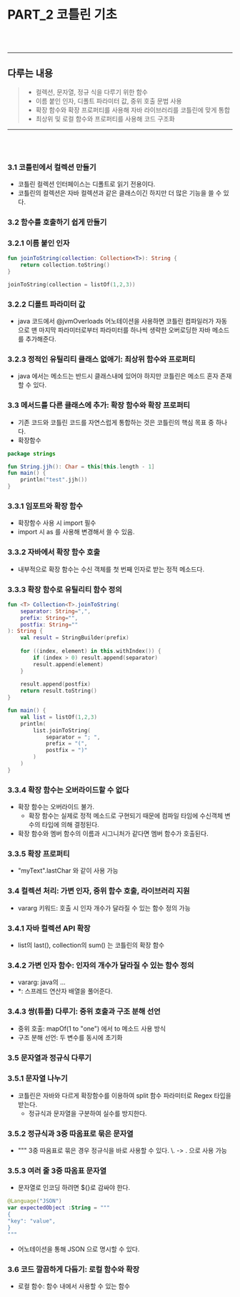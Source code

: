 # PART_2 코틀린 기초
<br><br>
<hr>

## 다루는 내용

>- 컬렉션, 문자열, 정규 식을 다루기 위한 함수
>- 이름 붙인 인자, 디폴트 파라미터 값, 중위 호출 문법 사용
>- 확장 함수와 확장 프로퍼티를 사용해 자바 라이브러리를 코틀린에 맞게 통합
>- 최상위 및 로컬 함수와 프로퍼티를 사용해 코드 구조화
<hr>
<br><br>

### 3.1 코틀린에서 컬렉션 만들기
- 코틀린 컬렉션 인터페이스는 디폴트로 읽기 전용이다.
- 코틀린의 컬렉션은 자바 컬렉션과 같은 클래스이긴 하지만 더 많은 기능을 쓸 수 있다.

### 3.2 함수를 호출하기 쉽게 만들기

### 3.2.1 이름 붙인 인자

```kotlin
fun joinToString(collection: Collection<T>): String {
    return collection.toString()
}

joinToString(collection = listOf(1,2,3))
```

### 3.2.2 디폴트 파라미터 값
- java 코드에서 @jvmOverloads 어노테이션을 사용하면 코틀린 컴파일러가 자동으로 맨 마지막 파라미터로부터 파라미터를 하나씩 생략한 오버로딩한 자바 메소드를 추가해준다.

### 3.2.3 정적인 유틸리티 클래스 없애기: 최상위 함수와 프로퍼티
- java 에서는 메소드는 반드시 클래스내에 있어야 하지만 코틀린은 메소드 혼자 존재할 수 있다.

### 3.3 메서드를 다른 클래스에 추가: 확장 함수와 확장 프로퍼티
- 기존 코드와 코틀린 코드를 자연스럽게 통합하는 것은 코틀린의 핵심 목표 중 하나다.
- 확장함수

```kotlin
package strings

fun String.jjh(): Char = this[this.length - 1]
fun main() {
    println("test".jjh())
}
```
### 3.3.1 임포트와 확장 함수
- 확장함수 사용 시 import 필수
- import 시 as 를 사용해 변경해서 쓸 수 있음.

### 3.3.2 자바에서 확장 함수 호출
- 내부적으로 확장 함수는 수신 객체를 첫 번째 인자로 받는 정적 메소드다.

### 3.3.3 확장 함수로 유틸리티 함수 정의
```kotlin
fun <T> Collection<T>.joinToString(
    separator: String=",",
    prefix: String="",
    postfix: String=""
): String {
    val result = StringBuilder(prefix)
    
    for ((index, element) in this.withIndex()) {
        if (index > 0) result.append(separator)
        result.append(element)
    }
    
    result.append(postfix)
    return result.toString()
}

fun main() {
    val list = listOf(1,2,3)
    println(
        list.joinToString(
            separator = "; ",
            prefix = "(",
            postfix = ")"
        )
    )
}
```

### 3.3.4 확장 함수는 오버라이드할 수 없다
- 확장 함수는 오버라이드 불가.
  - 확장 함수는 실제로 정적 메소드로 구현되기 때문에 컴파일 타임에 수신객체 변수의 타입에 의해 결정된다.
- 확장 함수와 멤버 함수의 이름과 시그니처가 같다면 멤버 함수가 호출된다.

### 3.3.5 확장 프로퍼티
- "myText".lastChar 와 같이 사용 가능

### 3.4 컬렉션 처리: 가변 인자, 중위 함수 호출, 라이브러리 지원
- vararg 키워드: 호출 시 인자 개수가 달라질 수 있는 함수 정의 가능

### 3.4.1 자바 컬렉션 API 확장
- list의 last(), collection의 sum() 는 코틀린의 확장 함수

### 3.4.2 가변 인자 함수: 인자의 개수가 달라질 수 있는 함수 정의
- vararg: java의 ...
- *: 스프레드 연산자 배열을 풀어준다.

### 3.4.3 쌍(튜플) 다루기: 중위 호출과 구조 분해 선언
- 중위 호출: mapOf(1 to "one") 에서 to 메소드 사용 방식
- 구조 분해 선언: 두 변수를 동시에 초기화

### 3.5 문자열과 정규식 다루기

### 3.5.1 문자열 나누기
- 코틀린은 자바와 다르게 확장함수를 이용하여 split 함수 파라미터로 Regex 타입을 받는다.
  - 정규식과 문자열을 구분하여 실수를 방지한다.

### 3.5.2 정규식과 3중 따옴표로 묶은 문자열
- """ 3중 따옴표로 묶은 경우 정규식을 바로 사용할 수 있다. \\. -> \. 으로 사용 가능

### 3.5.3 여러 줄 3중 따옴표 문자열
- 문자열로 인코딩 하려면 ${}로 감싸야 한다.
```kotlin
@Language("JSON")
var expectedObject :String = """
{
"key": "value",
}
"""
```
- 어노테이션을 통해 JSON 으로 명시할 수 있다.
 
### 3.6 코드 깔끔하게 다듬기: 로컬 함수와 확장
- 로컬 함수: 함수 내에서 사용할 수 있는 함수